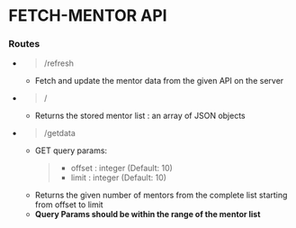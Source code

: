 # FETCH-MENTOR API

### Routes
- > /refresh
    - Fetch and update the mentor data from the given API on the server
- > /
    - Returns the stored mentor list : an array of JSON objects
- > /getdata
    - GET query params:
        > - offset : integer (Default: 10)
        > - limit : integer (Default: 10)
    - Returns the given number of mentors from the complete list starting from offset to limit
    - **Query Params should be within the range of the mentor list**
